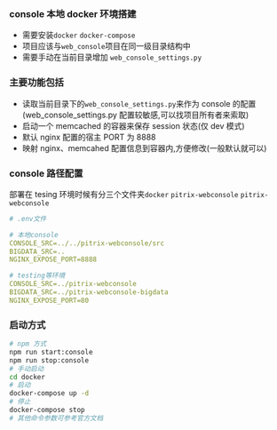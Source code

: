 ### console 本地 docker 环境搭建

- 需要安装`docker` `docker-compose`
- 项目应该与`web_console`项目在同一级目录结构中
- 需要手动在当前目录增加 `web_console_settings.py`

### 主要功能包括

- 读取当前目录下的`web_console_settings.py`来作为 console 的配置(web_console_settings.py 配置较敏感,可以找项目所有者来索取)
- 启动一个 memcached 的容器来保存 session 状态(仅 dev 模式)
- 默认 nginx 配置的宿主 PORT 为 8888
- 映射 nginx、memcahed 配置信息到容器内,方便修改(一般默认就可以)

### console 路径配置

部署在 tesing 环境时候有分三个文件夹`docker` `pitrix-webconsole` `pitrix-webconsole`

```yaml
# .env文件

# 本地console
CONSOLE_SRC=../../pitrix-webconsole/src
BIGDATA_SRC=..
NGINX_EXPOSE_PORT=8888

# testing等环境
CONSOLE_SRC=../pitrix-webconsole
BIGDATA_SRC=../pitrix-webconsole-bigdata
NGINX_EXPOSE_PORT=80
```

### 启动方式

```bash
# npm 方式
npm run start:console
npm run stop:console
# 手动启动
cd docker
# 启动
docker-compose up -d
# 停止
docker-compose stop
# 其他命令参数可参考官方文档
```
